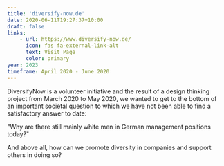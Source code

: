 ```yaml
---
title: 'diversify-now.de'
date: 2020-06-11T19:27:37+10:00
draft: false
links:
    - url: https://www.diversify-now.de/
      icon: fas fa-external-link-alt
      text: Visit Page
      color: primary
year: 2023
timeframe: April 2020 - June 2020
---
```

DiversifyNow is a volunteer initiative and the result of a design thinking project from March 2020 to May 2020, we wanted to get to the bottom of an important societal question to which we have not been able to find a satisfactory answer to date:

"Why are there still mainly white men in German management positions today?"

And above all, how can we promote diversity in companies and support others in doing so?
